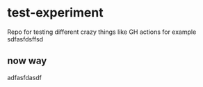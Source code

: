 # test-experiment
Repo for testing different crazy things like GH actions for example
 sdfasfdsffsd
## now way
adfasfdasdf
